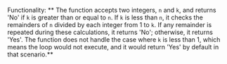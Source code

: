 Functionality: ** The function accepts two integers, `n` and `k`, and returns 'No' if `k` is greater than or equal to `n`. If `k` is less than `n`, it checks the remainders of `n` divided by each integer from 1 to `k`. If any remainder is repeated during these calculations, it returns 'No'; otherwise, it returns 'Yes'. The function does not handle the case where `k` is less than 1, which means the loop would not execute, and it would return 'Yes' by default in that scenario.**
